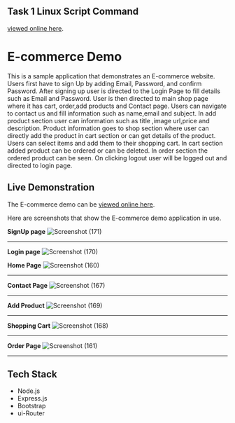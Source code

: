 ## Task 1 Linux Script Command

[viewed online here](https://github.com/Abhinya0501/Xenonstackproject/tree/main/internsctl).



# E-commerce Demo

This is a sample application that demonstrates an E-commerce website. 
Users first have to sign Up by adding Email, Password, and confirm Password.
After signing up user is directed to the Login Page to fill details such as Email and Password.
User is then directed to main shop page where it has cart, order,add products and Contact page.
Users can navigate to contact us and fill information such as name,email and subject.
In add product section user can information such as title ,image url,price and description.
Product information goes to shop section where user can directly add the product in cart section or can get details of the product. Users can select items and 
add them to their shopping cart.
In cart section added product can be ordered or can be deleted.
In order section the ordered product can be seen.
On clicking logout user will be logged out and directed to login page.


## Live Demonstration

The E-commerce demo can be [viewed online here](http://abhi.techfestsliet.org/).

Here are screenshots that show the E-commerce demo application in use.

**SignUp page**
![Screenshot (171)](https://github.com/Abhinya0501/Xenonstackproject/assets/63992983/1fabf31a-6788-40a5-a47a-9d241669edfa)

---
**Login page**
![Screenshot (170)](https://github.com/Abhinya0501/Xenonstackproject/assets/63992983/c6f3e279-d853-427a-82e1-f1d082991bf4)

**Home Page**
![Screenshot (160)](https://github.com/Abhinya0501/Xenonstackproject/assets/63992983/79c87cf3-08a0-4084-be29-a7fdc927201a)

---

**Contact Page**
![Screenshot (167)](https://github.com/Abhinya0501/Xenonstackproject/assets/63992983/0a7c9c96-c464-4c4f-a36e-62fe2dd8fbe0)


---

**Add Product** 
![Screenshot (169)](https://github.com/Abhinya0501/Xenonstackproject/assets/63992983/ea3f2855-dc91-4c76-a050-fd0013f617d4)


---
**Shopping Cart**
![Screenshot (168)](https://github.com/Abhinya0501/Xenonstackproject/assets/63992983/5005d355-391d-47db-bac0-9b8d41e345fe)


---
**Order Page**
![Screenshot (161)](https://github.com/Abhinya0501/Xenonstackproject/assets/63992983/0cbcc288-6d52-4dfe-a9f3-494f706a0448)

---

## Tech Stack
* Node.js
* Express.js
* Bootstrap
* ui-Router
